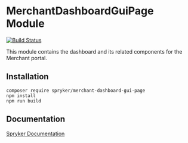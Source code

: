 # MerchantDashboardGuiPage Module
[![Build Status](https://travis-ci.org/spryker/merchant-dashboard-gui-page.svg)](https://travis-ci.org/spryker/merchant-dashboard-gui-page)

This module contains the dashboard and its related components for the Merchant portal.

## Installation

```
composer require spryker/merchant-dashboard-gui-page
npm install
npm run build
```

## Documentation

[Spryker Documentation](https://documentation.spryker.com/module_guide/overview.htm)
